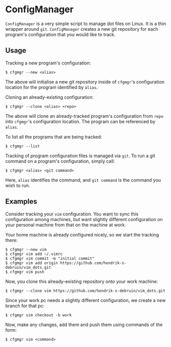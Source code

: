 ConfigManager
================================================================================

`ConfigManager` is a very simple script to manage dot files on Linux. It is a
thin wrapper around `git`. `ConfigManager` creates a new git repository for each
program's configuration that you would like to track.


Usage
--------------------------------------------------------------------------------

Tracking a new program's configuration:

	$ cfgmgr --new <alias>

The above will initialise a new git repository inside of `cfgmgr`'s
configuration location for the program identified by `alias`.

Cloning an already-existing configuration:

	$ cfgmgr --clone <alias> <repo>

The above will clone an already-tracked program's configuration from `repo` into
`cfgmgr`'s configuration location. The program can be referenced by `alias`.

To list all the programs that are being tracked:

	$ cfgmgr --list

Tracking of program configuration files is managed via `git`. To run a git
command on a program's configuration, simply call:

	$ cfgmgr <alias> <git command>

Here, `alias` identifies the command, and `git command` is the command you wish
to run.

Examples
--------------------------------------------------------------------------------

Consider tracking your `vim` configuration. You want to sync this configuration
among machines, but want slightly different configuration on your personal
machine from that on the machine at work.

Your home machine is already configured nicely, so we start the tracking there:

	$ cfgmgr --new vim
	$ cfgmgr vim add ~/.vimrc
	$ cfgmgr vim commit -m "initial commit"
	$ cfgmgr vim add origin https://github.com/hendrik-s-debruin/vim_dots.git
	$ cfgmgr vim push

Now, you clone this already-existing repository onto your work machine:

	$ cfgmgr --clone vim https://github.com/hendrik-s-debruin/vim_dots.git

Since your work pc needs a slightly different configuration, we create a new
branch for that pc:

	$ cfgmgr vim checkout -b work

Now, make any changes, add them and push them using commands of the form:

	$ cfgmgr vim <command>
